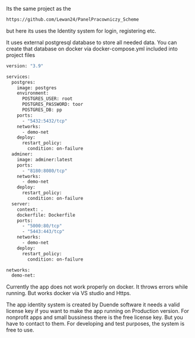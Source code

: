 Its the same project as the 
```bash
https://github.com/Lewan24/PanelPracowniczy_Scheme
```

but here its uses the Identity system for login, registering etc.

It uses external postgresql database to store all needed data.
You can create that database on docker via docker-compose.yml included into project files

```dockerfile
version: "3.9"

services:
  postgres:
    image: postgres
    environment:
      POSTGRES_USER: root
      POSTGRES_PASSWORD: toor
      POSTGRES_DB: pp
    ports:
      - "5432:5432/tcp"
    networks:
      - demo-net
    deploy:
      restart_policy:
        condition: on-failure
  adminer:
    image: adminer:latest
    ports:
      - "8180:8080/tcp"
    networks:
      - demo-net
    deploy:
      restart_policy:
        condition: on-failure
  server:
    context: .
    dockerfile: Dockerfile
    ports:
      - "5000:80/tcp"
      - "5443:443/tcp"
    networks:
      - demo-net
    deploy:
      restart_policy:
        condition: on-failure

networks:
  demo-net:
```

Currently the app does not work properly on docker. It throws errors while running. But works docker via VS studio and Https.

The app identity system is created by Duende software it needs a valid license key if you want to make the app running on Production version.
For nonprofit apps and small bussiness there is the free license key. But you have to contact to them.
For developing and test purposes, the system is free to use.
